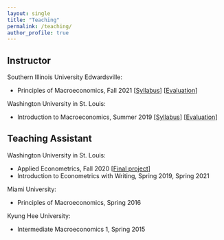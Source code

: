 ```yaml
---
layout: single
title: "Teaching"
permalink: /teaching/
author_profile: true
---
```


## Instructor

Southern Illinois University Edwardsville:
- Principles of Macroeconomics, Fall 2021 [[Syllabus](https://wleejin.github.io/files/2021_Fall_ECON111_syllabus.pdf)] [[Evaluation](https://wleejin.github.io/files/2021_Fall_ECON111_course_eval_final.pdf)]

Washington University in St. Louis:
- Introduction to Macroeconomics, Summer 2019 [[Syllabus](https://acadinfo.wustl.edu/syllabus/syllabus/SU2019/L/L11/1021/21)] [[Evaluation](https://wleejin.github.io/files/2019_Summer_ECON1021_Course_Eval.pdf)]

## Teaching Assistant

Washington University in St. Louis:
- Applied Econometrics, Fall 2020 [[Final project](https://github.com/wleejin/birthweight-smoking)]
- Introduction to Econometrics with Writing, Spring 2019, Spring 2021

Miami University:
- Principles of Macroeconomics, Spring 2016

Kyung Hee University:
- Intermediate Macroeconomics 1, Spring 2015
